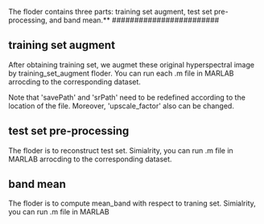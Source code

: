 The floder contains three parts: training set augment, test set pre-processing, and band mean.**
########################

**training set augment**
-------------------------

After obtaining training set, we augmet these original hyperspectral image by training_set_augment floder. 
You can  run each .m file in MARLAB arrocding to the corresponding dataset.
 
Note that 'savePath' and 'srPath' need to be redefined according to the location of the file.
Moreover, 'upscale_factor' also can be changed. 

**test set pre-processing**
----------------------------
The floder is to reconstruct test set. Simialrity, you can run .m file in MARLAB arrocding to the corresponding dataset.


**band mean**
---------------------------
The floder is to compute mean_band with respect to traning set. Simialrity, you can run .m file in MARLAB 

